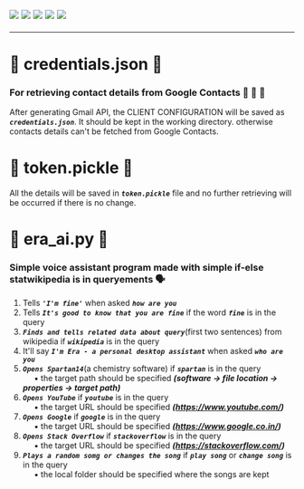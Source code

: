 ![](https://img.shields.io/badge/git-fff7f8?colorA=faf0f0&colorB=db4823&style=for-the-badge&logo=git)
![](https://img.shields.io/badge/github-fff7f8?colorA=080808&colorB=8a8a8a&style=for-the-badge&logo=github)
![](https://img.shields.io/badge/for-you-099450?colorA=b0c92e&colorB=487d3e&style=for-the-badge)
![](https://img.shields.io/badge/python-used-bee5ed?colorA=37b6bd&colorB=3c9bb5&style=for-the-badge&logo=python)
![](https://img.shields.io/badge/visual_studio_code-1.48.0-181717?colorA=ae36d6&style=for-the-badge&logo=visual-studio-code)
---
---
# :small_orange_diamond: credentials.json :notebook_with_decorative_cover:
### For retrieving contact details from Google Contacts :busts_in_silhouette: :e-mail: :calling:
After generating Gmail API, the CLIENT CONFIGURATION will be saved as ***```credentials.json```***. It should be kept in the working directory. otherwise contacts details can't be fetched from Google Contacts.
# :small_orange_diamond: token.pickle :notebook:
All the details will be saved in ***```token.pickle```*** file and no further retrieving will be occurred if there is no change.
# :small_orange_diamond: era_ai.py :bust_in_silhouette:
### Simple voice assistant program made with simple if-else statwikipedia is in queryements :speaking_head:
1. Tells ***```'I'm fine'```*** when asked ***```how are you```***
2. Tells ***```It's good to know that you are fine```*** if the word ***```fine```*** is in the query
3. ***```Finds and tells related data about query```***(first two sentences) from wikipedia if ***```wikipedia```*** is in the query
4. It'll say ***```I'm Era - a personal desktop assistant```*** when asked ***```who are you```***
5. ***```Opens Spartan14```***(a chemistry software) if ***```spartan```*** is in the query
<br>&nbsp;&nbsp;&nbsp;&nbsp; :black_small_square: the target path should be specified ***(software -> file location -> properties -> target path)***
6. ***```Opens YouTube```*** if ***```youtube```*** is in the query
<br>&nbsp;&nbsp;&nbsp;&nbsp; :black_small_square: the target URL should be specified ***(https://www.youtube.com/)***
7. ***```Opens Google```*** if ***```google```*** is in the query
<br>&nbsp;&nbsp;&nbsp;&nbsp; :black_small_square: the target URL should be specified ***(https://www.google.co.in/)***
8. ***```Opens Stack Overflow```*** if ***```stackoverflow```*** is in the query
<br>&nbsp;&nbsp;&nbsp;&nbsp; :black_small_square: the target URL should be specified ***(https://stackoverflow.com/)***
9. ***```Plays a random somg or changes the song```*** if ***```play song```*** or ***```change song```*** is in the query
<br>&nbsp;&nbsp;&nbsp;&nbsp; :black_small_square: the local folder should be specified where the songs are kept
